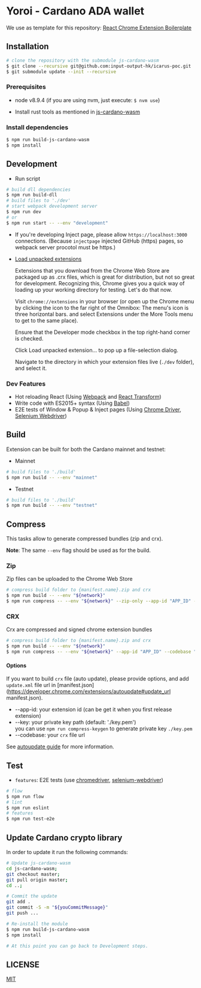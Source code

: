 # Yoroi - Cardano ADA wallet
  
  We use as template for this repository: [React Chrome Extension Boilerplate](https://github.com/jhen0409/react-chrome-extension-boilerplate)

## Installation

```bash
# clone the repository with the submodule js-cardano-wasm
$ git clone --recursive git@github.com:input-output-hk/icarus-poc.git
$ git submodule update --init --recursive
```

### Prerequisites

- node v8.9.4 (if you are using nvm, just execute: `$ nvm use`)

- Install rust tools as mentioned in [js-cardano-wasm](https://github.com/input-output-hk/js-cardano-wasm#installation)

### Install dependencies

```bash
$ npm run build-js-cardano-wasm 
$ npm install
```

## Development

* Run script
```bash
# build dll dependencies
$ npm run build-dll
# build files to './dev'
# start webpack development server
$ npm run dev
# or
$ npm run start -- --env "development"
```
* If you're developing Inject page, please allow `https://localhost:3000` connections. (Because `injectpage` injected GitHub (https) pages, so webpack server procotol must be https.)
* [Load unpacked extensions](https://developer.chrome.com/extensions/getstarted#unpacked) 

  Extensions that you download from the Chrome Web Store are packaged up as .crx files, which is great for distribution, but not so great for development. Recognizing this, Chrome gives you a quick way of loading up your working directory for testing. Let's do that now.

  Visit `chrome://extensions` in your browser (or open up the Chrome menu by clicking the icon to the far right of the Omnibox:  The menu's icon is three horizontal bars. and select Extensions under the More Tools menu to get to the same place).

  Ensure that the Developer mode checkbox in the top right-hand corner is checked.

  Click Load unpacked extension… to pop up a file-selection dialog.

  Navigate to the directory in which your extension files live (`./dev` folder), and select it.


### Dev Features

 - Hot reloading React (Using [Webpack](https://github.com/webpack/webpack) and [React Transform](https://github.com/gaearon/react-transform))
 - Write code with ES2015+ syntax (Using [Babel](https://github.com/babel/babel))
 - E2E tests of Window & Popup & Inject pages (Using [Chrome Driver](https://www.npmjs.com/package/chromedriver), [Selenium Webdriver](https://www.npmjs.com/package/selenium-webdriver))


## Build

Extension can be built for both the Cardano mainnet and testnet:

- Mainnet
```bash
# build files to './build'
$ npm run build -- --env "mainnet" 
```

- Testnet
```bash
# build files to './build'
$ npm run build -- --env "testnet" 
```

## Compress

This tasks allow to generate compressed bundles (zip and crx).

**Note**: The same `--env` flag should be used as for the build.

### Zip

Zip files can be uploaded to the Chrome Web Store

```bash
# compress build folder to {manifest.name}.zip and crx
$ npm run build -- --env "${network}"
$ npm run compress -- --env "${network}" --zip-only --app-id "APP_ID" --codebase "https://www.sample.com/dw/yoroi-extension.crx"
```

### CRX

Crx are compressed and signed chrome extension bundles

```bash
# compress build folder to {manifest.name}.zip and crx
$ npm run build -- --env "${network}"
$ npm run compress -- --env "${network}" --app-id "APP_ID" --codebase "https://www.sample.com/dw/yoroi-extension.crx" --key ./production-key.pem
```

#### Options

If you want to build `crx` file (auto update), please provide options, and add `update.xml` file url in [manifest.json](https://developer.chrome.com/extensions/autoupdate#update_url manifest.json).

* --app-id: your extension id (can be get it when you first release extension)
* --key: your private key path (default: './key.pem')  
  you can use `npm run compress-keygen` to generate private key `./key.pem`
* --codebase: your `crx` file url

See [autoupdate guide](https://developer.chrome.com/extensions/autoupdate) for more information.

## Test

* `features`: E2E tests (use [chromedriver](https://www.npmjs.com/package/chromedriver), [selenium-webdriver](https://www.npmjs.com/package/selenium-webdriver))

```bash
# flow
$ npm run flow
# lint
$ npm run eslint
# features
$ npm run test-e2e
```

## Update Cardano crypto library

In order to update it run the following commands:

```bash
# Update js-cardano-wasm
cd js-cardano-wasm;
git checkout master;
git pull origin master;
cd ..;

# Commit the update
git add .
git commit -S -m "${youCommitMessage}"
git push ...

# Re-install the module
$ npm run build-js-cardano-wasm 
$ npm install

# At this point you can go back to Development steps. 
```

## LICENSE

[MIT](LICENSE)

